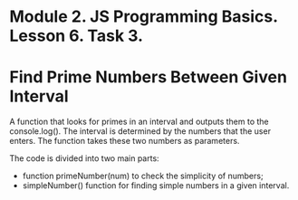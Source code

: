 # Module 2. JS Programming Basics. Lesson 6. Task 3.

# Find Prime Numbers Between Given Interval

A function that looks for primes in an interval and outputs them to the console.log(). The interval is determined by the numbers that the user enters. The function takes these two numbers as parameters.

The code is divided into two main parts:
 - function primeNumber(num) to check the simplicity of numbers;
 - simpleNumber() function for finding simple numbers in a given interval.

